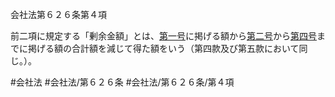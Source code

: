 会社法第６２６条第４項

前二項に規定する「剰余金額」とは、[第一号](会社法＿＿＿＿第６２６条第４項第１号)に掲げる額から[第二号](会社法＿＿＿＿第６２６条第４項第２号)から[第四号](会社法＿＿＿＿第６２６条第４項第４号)までに掲げる額の合計額を減じて得た額をいう（第四款及び第五款において同じ。）。

#会社法
#会社法/第６２６条
#会社法/第６２６条/第４項
